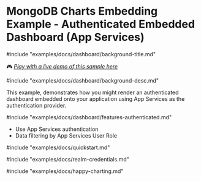 # MongoDB Charts Embedding Example - Authenticated Embedded Dashboard (App Services)

#include "examples/docs/dashboard/background-title.md"

🎮 _[Play with a live demo of this sample here](https://codesandbox.io/s/github/mongodb-js/charts-embed-sdk/tree/master/examples/dashboard/authenticated-realm-web)_

#include "examples/docs/dashboard/background-desc.md"

This example, demonstrates how you might render an authenticated dashboard embedded onto your application using App Services as the authentication provider.

#include "examples/docs/dashboard/features-authenticated.md"
- Use App Services authentication
- Data filtering by App Services User Role

#include "examples/docs/quickstart.md"

#include "examples/docs/realm-credentials.md"

#include "examples/docs/happy-charting.md"